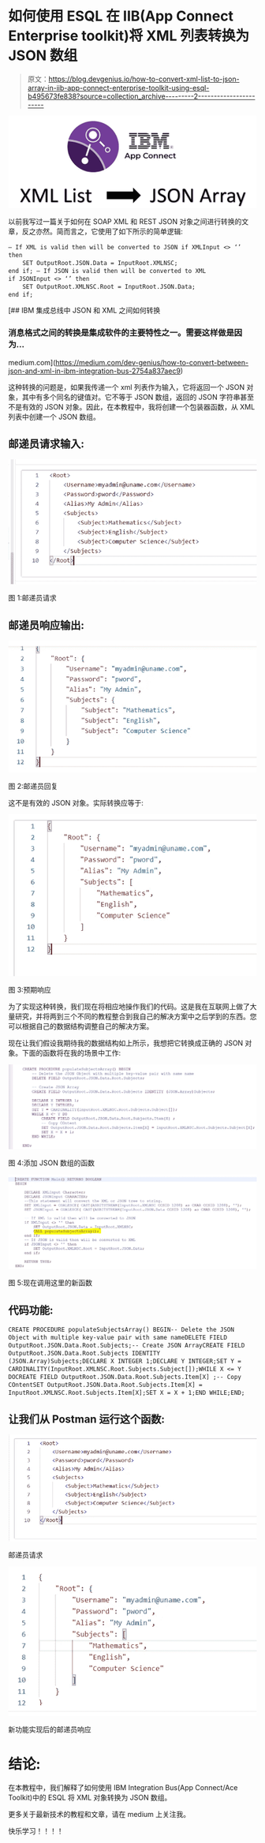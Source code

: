 # 如何使用 ESQL 在 IIB(App Connect Enterprise toolkit)将 XML 列表转换为 JSON 数组

> 原文：<https://blog.devgenius.io/how-to-convert-xml-list-to-json-array-in-iib-app-connect-enterprise-toolkit-using-esql-b495673fe838?source=collection_archive---------2----------------------->

![](img/8ecdb67cf231aea2efc0a90aca3ecd53.png)

以前我写过一篇关于如何在 SOAP XML 和 REST JSON 对象之间进行转换的文章，反之亦然。简而言之，它使用了如下所示的简单逻辑:

```
— If XML is valid then will be converted to JSON if XMLInput <> ‘’ then 
    SET OutputRoot.JSON.Data = InputRoot.XMLNSC; 
end if; — If JSON is valid then will be converted to XML 
if JSONInput <> ‘’ then 
    SET OutputRoot.XMLNSC.Root = InputRoot.JSON.Data; 
end if;
```

[](https://medium.com/dev-genius/how-to-convert-between-json-and-xml-in-ibm-integration-bus-2754a837aec9) [## IBM 集成总线中 JSON 和 XML 之间如何转换

### 消息格式之间的转换是集成软件的主要特性之一。需要这样做是因为…

medium.com](https://medium.com/dev-genius/how-to-convert-between-json-and-xml-in-ibm-integration-bus-2754a837aec9) 

这种转换的问题是，如果我传递一个 xml 列表作为输入，它将返回一个 JSON 对象，其中有多个同名的键值对。它不等于 JSON 数组，返回的 JSON 字符串甚至不是有效的 JSON 对象。因此，在本教程中，我将创建一个包装器函数，从 XML 列表中创建一个 JSON 数组。

## 邮递员请求输入:

![](img/8ad23d1e6a0d1eb293c93c7cc738c92a.png)

图 1:邮递员请求

## 邮递员响应输出:

![](img/20b7f51e77a5b8852bfb22dc26ff3b5b.png)

图 2:邮递员回复

这不是有效的 JSON 对象。实际转换应等于:

![](img/4c13ceb81cce53f3fb519912a15ba9c1.png)

图 3:预期响应

为了实现这种转换，我们现在将相应地操作我们的代码。这是我在互联网上做了大量研究，并将两到三个不同的教程整合到我自己的解决方案中之后学到的东西。您可以根据自己的数据结构调整自己的解决方案。

现在让我们假设我期待我的数据结构如上所示，我想把它转换成正确的 JSON 对象。下面的函数将在我的场景中工作:

![](img/79518993ae843c110eefe1a937d37f9c.png)

图 4:添加 JSON 数组的函数

![](img/2704bdf1cf1a15f644f6a15bbb221e19.png)

图 5:现在调用这里的新函数

## 代码功能:

```
CREATE PROCEDURE populateSubjectsArray() BEGIN-- Delete the JSON Object with multiple key-value pair with same nameDELETE FIELD OutputRoot.JSON.Data.Root.Subjects;-- Create JSON ArrayCREATE FIELD OutputRoot.JSON.Data.Root.Subjects IDENTITY (JSON.Array)Subjects;DECLARE X INTEGER 1;DECLARE Y INTEGER;SET Y = CARDINALITY(InputRoot.XMLNSC.Root.Subjects.Subject[]);WHILE X <= Y DOCREATE FIELD OutputRoot.JSON.Data.Root.Subjects.Item[X] ;-- Copy COntentSET OutputRoot.JSON.Data.Root.Subjects.Item[X] = InputRoot.XMLNSC.Root.Subjects.Item[X];SET X = X + 1;END WHILE;END;
```

## 让我们从 Postman 运行这个函数:

![](img/8024923d8d1439c2df3bc60944d31ff5.png)

邮递员请求

![](img/1f7ff175072b3357eb110adc7b05bc3d.png)

新功能实现后的邮递员响应

# 结论:

在本教程中，我们解释了如何使用 IBM Integration Bus(App Connect/Ace Toolkit)中的 ESQL 将 XML 对象转换为 JSON 数组。

更多关于最新技术的教程和文章，请在 medium 上关注我。

快乐学习！！！！